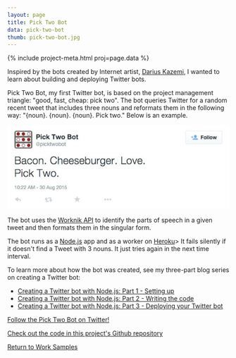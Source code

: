 ```yaml
---
layout: page
title: Pick Two Bot
data: pick-two-bot
thumb: pick-two-bot.jpg
---
```


{% include project-meta.html proj=page.data %}


Inspired by the bots created by Internet artist, [Darius Kazemi](http://tinysubversions.com/projects), I wanted to learn about building and deploying Twitter bots.

Pick Two Bot, my first Twitter bot, is based on the project management triangle: "good, fast, cheap: pick two". The bot queries Twitter for a random recent tweet that includes three nouns and reformats them in the following way: "{noun}. {noun}. {noun}. Pick two." Below is an example.

![Tweet: Bacon. Cheeseburger. Love. Pick two.](/images/work/bots/pick-two-bot.jpg)


The bot uses the [Worknik API](http://developer.wordnik.com) to identify the parts of speech in a given tweet and then formats them in the singular form.

The bot runs as a [Node.js](https://nodejs.org) app and as a worker on [Heroku](https://heroku.com)> It fails silently if it doesn't find a Tweet with 3 nouns. It just tries again in the next time interval.

To learn more about how the bot was created, see my three-part blog series on creating a Twitter bot:

* [Creating a Twitter bot with Node.js: Part 1 - Setting up](/2014/10/27/twitter-bot-with-node-js-part-1.html)
* [Creating a Twitter bot with Node.js: Part 2 - Writing the code](/2014/10/28/twitter-bot-with-node-js-part-2.html)
* [Creating a Twitter bot with Node.js: Part 3 - Deploying your Twitter bot](/2014/11/03/twitter-bot-with-node-js-part-3.html)

[Follow the Pick Two Bot on Twitter!](https://twitter.com/picktwobot)

[Check out the code in this project's Github repository](https://github.com/ursooperduper/picktwobot)

[Return to Work Samples](/work.htm)
